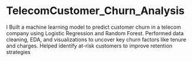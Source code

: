 # TelecomCustomer_Churn_Analysis
I Built a machine learning model to predict customer churn in a telecom company using Logistic Regression and Random Forest. Performed data cleaning, EDA, and visualizations to uncover key churn factors like tenure and charges. Helped identify at-risk customers to improve retention strategies

